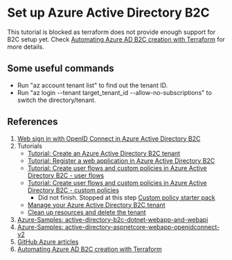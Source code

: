 # Set up Azure Active Directory B2C

This tutorial is blocked as terraform does not provide enough support for B2C setup yet. Check [Automating Azure AD B2C creation with Terraform](https://codez.deedx.cz/posts/automating-azure-ad-b2c-creation-with-terraform/) for more details.

## Some useful commands

- Run "az account tenant list" to find out the tenant ID.
- Run "az login --tenant target_tenant_id --allow-no-subscriptions" to switch the directory/tenant.

## References

1. [Web sign in with OpenID Connect in Azure Active Directory B2C](https://docs.microsoft.com/en-us/azure/active-directory-b2c/openid-connect)
2. Tutorials
   - [Tutorial: Create an Azure Active Directory B2C tenant](https://docs.microsoft.com/en-us/azure/active-directory-b2c/tutorial-create-tenant)
   - [Tutorial: Register a web application in Azure Active Directory B2C](https://docs.microsoft.com/en-us/azure/active-directory-b2c/tutorial-register-applications?tabs=app-reg-ga)
   - [Tutorial: Create user flows and custom policies in Azure Active Directory B2C - user flows](https://docs.microsoft.com/en-us/azure/active-directory-b2c/tutorial-create-user-flows?pivots=b2c-user-flow)
   - [Tutorial: Create user flows and custom policies in Azure Active Directory B2C - custom policies](https://docs.microsoft.com/en-us/azure/active-directory-b2c/tutorial-create-user-flows?pivots=b2c-custom-policy)
      - Did not finish. Stopped at this step [Custom policy starter pack](https://docs.microsoft.com/en-us/azure/active-directory-b2c/tutorial-create-user-flows?pivots=b2c-custom-policy#custom-policy-starter-pack)
   - [Manage your Azure Active Directory B2C tenant](https://docs.microsoft.com/en-us/azure/active-directory-b2c/tenant-management)
   - [Clean up resources and delete the tenant](https://docs.microsoft.com/en-us/azure/active-directory-b2c/tutorial-delete-tenant)
3. [Azure-Samples: active-directory-b2c-dotnet-webapp-and-webapi](https://github.com/Azure-Samples/active-directory-b2c-dotnet-webapp-and-webapi)
4. [Azure-Samples: active-directory-aspnetcore-webapp-openidconnect-v2](https://github.com/Azure-Samples/active-directory-aspnetcore-webapp-openidconnect-v2/tree/master/1-WebApp-OIDC/1-5-B2C)
5. [GitHub Azure articles](https://github.com/MicrosoftDocs/azure-docs/tree/main/articles/active-directory-b2c)
6. [Automating Azure AD B2C creation with Terraform](https://codez.deedx.cz/posts/automating-azure-ad-b2c-creation-with-terraform/)
